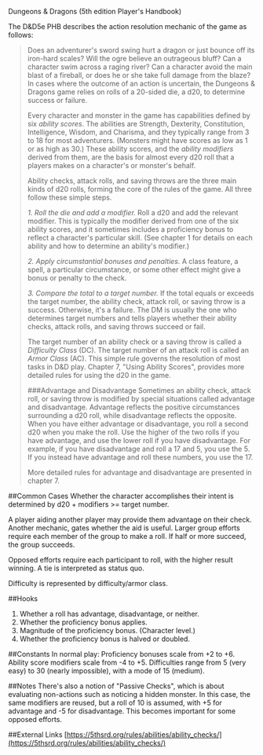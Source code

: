 Dungeons & Dragons (5th edition Player's Handbook)

The D&D5e PHB describes the action resolution mechanic of the game as follows:

> Does an adventurer's sword swing hurt a dragon or just bounce off its iron-hard
> scales? Will the ogre believe an outrageous bluff? Can a character swim across
> a raging river? Can a character avoid the main blast of a fireball, or does he
> or she take full damage from the blaze? In cases where the outcome of an action
> is uncertain, the Dungeons & Dragons game relies on rolls of a 20-sided die, a
> d20, to determine success or failure.
> 
> Every character and monster in the game has capabilities defined by six *ability
> scores*. The abilities are Strength, Dexterity, Constitution, Intelligence,
> Wisdom, and Charisma, and they typically range from 3 to 18 for most
> adventurers. (Monsters might have scores as low as 1 or as high as 30.) These
> ability scores, and the *ability modifiers* derived from them, are the basis for
> almost every d20 roll that a players makes on a character's or monster's behalf.
> 
> Ability checks, attack rolls, and saving throws are the three main kinds of d20
> rolls, forming the core of the rules of the game. All three follow these simple
> steps.
> 
> *1. Roll the die and add a modifier.* Roll a d20 and add the relevant modifier.
> This is typically the modifier derived from one of the six ability scores, and
> it sometimes includes a proficiency bonus to reflect a character's particular
> skill. (See chapter 1 for details on each ability and how to determine an
> ability's modifier.)
> 
> *2. Apply circumstantial bonuses and penalties.* A class feature, a spell, a 
> particular circumstance, or some other effect might give a bonus or penalty to
> the check.
> 
> *3. Compare the total to a target number.* If the total equals or exceeds the
> target number, the ability check, attack roll, or saving throw is a success.
> Otherwise, it's a failure. The DM is usually the one who determines target
> numbers and tells players whether their ability checks, attack rolls, and saving
> throws succeed or fail.
> 
> The target number of an ability check or a saving throw is called a *Difficulty
> Class* (DC). The target number of an attack roll is called an *Armor Class*
> (AC). This simple rule governs the resolution of most tasks in D&D play. Chapter
> 7, "Using Ability Scores", provides more detailed rules for using the d20 in the
> game.
> 
> ###Advantage and Disadvantage
> Sometimes an ability check, attack roll, or saving throw is modified by special
> situations called advantage and disadvantage. Advantage reflects the positive
> circumstances surrounding a d20 roll, while disadvantage reflects the opposite.
> When you have either advantage or disadvantage, you roll a second d20 when you
> make the roll. Use the higher of the two rolls if you have advantage, and use
> the lower roll if you have disadvantage. For example, if you have disadvantage
> and roll a 17 and 5, you use the 5. If you instead have advantage and roll these
> numbers, you use the 17.
> 
> More detailed rules for advantage and disadvantage are presented in chapter 7.

##Common Cases
Whether the character accomplishes their intent is determined by d20 +
modifiers >= target number.

A player aiding another player may provide them advantage on their check.
Another mechanic, gates whether the aid is useful. Larger group efforts
require each member of the group to make a roll. If half or more succeed, the
group succeeds.

Opposed efforts require each participant to roll, with the higher result
winning. A tie is interpreted as status quo.

Difficulty is represented by difficulty/armor class.

##Hooks
1. Whether a roll has advantage, disadvantage, or neither.
2. Whether the proficiency bonus applies.
3. Magnitude of the proficiency bonus. (Character level.)
4. Whether the proficiency bonus is halved or doubled.

##Constants
In normal play:
Proficiency bonuses scale from +2 to +6.
Ability score modifiers scale from -4 to +5.
Difficulties range from 5 (very easy) to 30 (nearly impossible), with a mode of 15 (medium).

##Notes
There's also a notion of "Passive Checks", which is about evaluating non-actions
such as noticing a hidden monster. In this case, the same modifiers are reused,
but a roll of 10 is assumed, with +5 for advantage and -5 for disadvantage. This
becomes important for some opposed efforts.

##External Links
[https://5thsrd.org/rules/abilities/ability_checks/](https://5thsrd.org/rules/abilities/ability_checks/)
